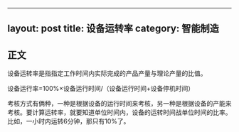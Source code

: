 
---
layout: post
title: 设备运转率
category: 智能制造
---

## 正文

设备运转率是指指定工作时间内实际完成的产品产量与理论产量的比值。

设备运行率=100%×设备运行时间/（设备运行时间+设备停机时间）

考核方式有俩种，一种是根据设备的运行时间来考核，另一种是根据设备的产能来考核。要计算运转率，就要知道单位时间内，设备的运转时间战单位时间的比率。比如，一小时内运转6分钟，那只有10%了。